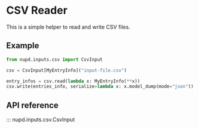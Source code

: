 # CSV Reader

This is a simple helper to read and write CSV files.

## Example

```py
from nupd.inputs.csv import CsvInput

csv = CsvInput[MyEntryInfo]("input-file.csv")

entry_infos = csv.read(lambda x: MyEntryInfo(**x))
csv.write(entries_info, serialize=lambda x: x.model_dump(mode="json"))
```

## API reference

::: nupd.inputs.csv.CsvInput
